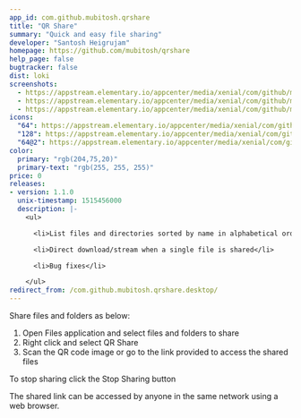 ```yaml
---
app_id: com.github.mubitosh.qrshare
title: "QR Share"
summary: "Quick and easy file sharing"
developer: "Santosh Heigrujam"
homepage: https://github.com/mubitosh/qrshare
help_page: false
bugtracker: false
dist: loki
screenshots:
  - https://appstream.elementary.io/appcenter/media/xenial/com/github/mubitosh.qrshare.desktop/6FE9AEF7DA173286F22261553978AB4B/screenshots/image-1_orig.png
  - https://appstream.elementary.io/appcenter/media/xenial/com/github/mubitosh.qrshare.desktop/6FE9AEF7DA173286F22261553978AB4B/screenshots/image-2_orig.png
  - https://appstream.elementary.io/appcenter/media/xenial/com/github/mubitosh.qrshare.desktop/6FE9AEF7DA173286F22261553978AB4B/screenshots/image-3_orig.png
icons:
  "64": https://appstream.elementary.io/appcenter/media/xenial/com/github/mubitosh.qrshare.desktop/6FE9AEF7DA173286F22261553978AB4B/icons/64x64/com.github.mubitosh.qrshare_com.github.mubitosh.qrshare.png
  "128": https://appstream.elementary.io/appcenter/media/xenial/com/github/mubitosh.qrshare.desktop/6FE9AEF7DA173286F22261553978AB4B/icons/128x128/com.github.mubitosh.qrshare_com.github.mubitosh.qrshare.png
  "64@2": https://appstream.elementary.io/appcenter/media/xenial/com/github/mubitosh.qrshare.desktop/6FE9AEF7DA173286F22261553978AB4B/icons/64x64@2/com.github.mubitosh.qrshare_com.github.mubitosh.qrshare.png
color:
  primary: "rgb(204,75,20)"
  primary-text: "rgb(255, 255, 255)"
price: 0
releases:
- version: 1.1.0
  unix-timestamp: 1515456000
  description: |-
    <ul>

      <li>List files and directories sorted by name in alphabetical order</li>

      <li>Direct download/stream when a single file is shared</li>

      <li>Bug fixes</li>

    </ul>
redirect_from: /com.github.mubitosh.qrshare.desktop/
---
```


<p>Share files and folders as below:</p>
<ol>
  <li>Open Files application and select files and folders to share</li>
  <li>Right click and select QR Share</li>
  <li>Scan the QR code image or go to the link provided to access the shared files</li>
</ol>
<p>To stop sharing click the Stop Sharing button</p>
<p>The shared link can be accessed by anyone in the same network using a web browser.</p>